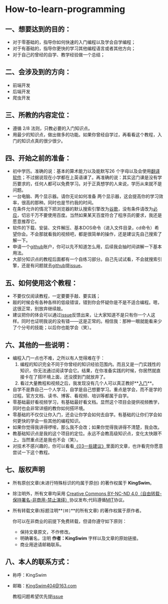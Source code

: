 # How-to-learn-programming
## 一、想要达到的目的：

- 对于零基础的，指导你如何快速的入门编程以及学会自学编程；
- 对于有基础的，指导你更快的学习其他编程语言或者其他方向；
- 对于自己的曾经的自学、教学经验做一个总结；

## 二、会涉及到的方向：

- 前端开发
- 后端开发
- 爬虫开发

## 三、所教的内容定位：

- 遵循 2/8 法则，只教必要的入门知识点。
- 用最少的知识点，做出做多的功能。如果你曾经自学过，再看看这个教程，入门的知识点真的很少很少。

## 四、开始之前的准备：

- 初中学历。准确的说：基本的算术能力以及能默写26 个字母以及会使用[翻译软件](http://fanyi.youdao.com/)；不过据说现在小学都在上英语课了。再准确的说：其实这门课是没有学历要求的，任何人都可以免费学习。对于正真想学的人来说，学历从来就不是问题。
- 一台电脑、两个显示器。请你无论如何准备 两个显示器，这会提高你的学习效率，很高的那种。同时也是节约我的时间。
- 在条件允许的情况下把浏览器的默认搜索引擎改为[谷歌](https://www.google.com/)，没有条件请改为[必应](https://cn.bing.com/)，切忌千万不要使用百度。当然如果某天百度符合了程序员的要求，我还是愿意推荐它。
- 软件的下载、安装、文件解压、基本DOS命令（进入文件目录，cd命令）希望你会。不会那就看我的视频吧，都是很简单的操作，还是建议先自己搜索了解一下。
- 申请一个[github](https://github.com/)账户，你可以先不知道怎么用，后续我会抽时间讲解一下基本用法。
- 大部分知识点的教程后面都有一个自练习部分。自己先试试看，不会就搜索引擎，还是有问题就去[github](https://github.com/KingSwim404/How-to-learn-programming/)提[issue](https://github.com/KingSwim404/How-to-learn-programming/issues)。
## 五、如何使用这个教程：

- 不要仅仅阅读教程，一定要要手敲、要实践；
- 敲的时候会有各种各样的低级错误，错到你会怀疑你是不是不适合编程。嗯，这很正常，别放弃继续敲。
- 建议把你的体会可以通过[issue](https://github.com/KingSwim404/How-to-learn-programming/issues)反馈出来，让大家知道不是只有你一个人这样。同时也证明我说的没有错——这是正常的。相信我：那种一眼就能看来少了个分号的技能；以后你也能学会（笑）。

## 六、其他的一些说明：

- 编程入门一点也不难，之所以有人觉得难在于：
  1. 编程的知识完全不同于你曾经的知识经验范围内。而且又是一门实践性的知识，你无法通过阅读学会它。结果，在你准备实践的时候，你居然就直接卡在了搭环境上面，还没摸到门就放弃了。
  2. 看过大量教程和视频之后，我发现没有几个人可以真正教好**<u>入门</u>**。
- 自学不是靠自己一个人学习，自学是自己想要学习。重点是学会，而不是学的过程。官方文档、读书、博客、看视频、培训等都属于自学。
- 零基础最好看视频学习，有基础最好看文档。显然这个项目会提供视频教学，同时也会非常详细的教你如何搭环境。
- 零基础的不仅仅让你入门，还会让你学会如何去自学。有基础的让你们学会如何更快的学会一些其他的编程知识。
- 如果你觉得我讲得啰嗦，那么我不会改；如果你觉得我讲得不清楚，我会改。
- 教基础知识点是我的这个项目的定位。永远不会教高级知识点，变化太快跟不上。当然重点还是我也不会（笑）。
- 对技术不感兴趣的，你可以看看[《03一些建议》](编程入门/03一些建议)里面的文章，也许看完你愿意尝试一下这个教程。

## 七、版权声明

- 所有原创文章(未进行特殊标识的均属于原创) 的著作权属于 **KingSwim**。
- 除注明外，所有文章均采用
  [Creative Commons BY-NC-ND 4.0（自由转载-保持署名-非商用-禁止演绎）](http://creativecommons.org/licenses/by-nc-nd/4.0/deed.zh)协议发布;代码遵循[MIT]([LICENSE)协议。
- 所有转载文章(标题注明**`[转]`**的所有文章) 的著作权属于原作者。
  
  你可以在非商业的前提下免费转载，但请你遵守如下原则：
    - 保持文章原文，不作修改。
    - 明确署名，注明  **作者：KingSwim** 字样以及文章的原始链接。
    - 商业用途请邮箱联系。

## 八、本人的联系方式：

- 称呼：KingSwim

- 邮箱：KingSwim404@163.com

  教程问题希望优先提[issue](https://github.com/KingSwim404/How-to-learn-programming/issues)

  